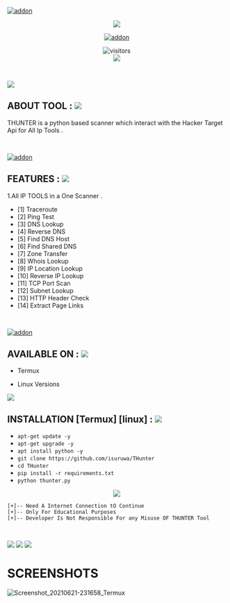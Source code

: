 <a href="https://github.com/isuruwa"><img title="addon" src="https://img.shields.io/badge/isuruwa-THUNTER-brightgreen?style=for-the-badge&logo=appveyor"></a>
<br>
<p align="center">
<img src="https://img.icons8.com/doodle/256/000000/find-my.png"/>
<p align="center">
<a href="https://github.com/isuruwa"><img title="addon" src="https://img.shields.io/badge/isuruwa-THUNTER-blueviolet?style=for-the-badge&logo=appveyor"></a>
<p align="center">
<img align="center" alt="visitors" src="https://visitor-badge.glitch.me/badge?page_id=isuruwathunter" />
<br>
<a href="https://hits.seeyoufarm.com"><img src="https://hits.seeyoufarm.com/api/count/incr/badge.svg?url=https%3A%2F%2Fgithub.com%2Fisuruwa&count_bg=%2379C83D&title_bg=%23555555&icon=&icon_color=%23E7E7E7&title=hits&edge_flat=false"/></a>
</p>
<br>

<p align="left">

<img src="https://img.shields.io/badge/isuruwa-ABOUT%20TOOL-blueviolet?style=for-the-badge&logo=appveyor">  

## ABOUT TOOL : <img src="https://img.icons8.com/bubbles/50/000000/night-lady.png"/>
  
THUNTER is a python based scanner which interact with the Hacker Target Api for All Ip Tools .
  
</p>

<br>
 

<p>
    
<a href="https://github.com/isuruwa"><img title="addon" src="https://img.shields.io/badge/isuruwa-Features-ff69b4?style=for-the-badge&logo=appveyor"></a>
 
## FEATURES : <img src="https://img.icons8.com/bubbles/50/000000/night-lady.png"/>
  
1.All IP TOOLS in a One Scanner .

* [1] Traceroute
* [2] Ping Test
* [3] DNS Lookup
* [4] Reverse DNS
* [5] Find DNS Host
* [6] Find Shared DNS
* [7] Zone Transfer
* [8] Whois Lookup
* [9] IP Location Lookup
* [10] Reverse IP Lookup
* [11] TCP Port Scan
* [12] Subnet Lookup
* [13] HTTP Header Check
* [14] Extract Page Links
  
  
</p>

<br>

<a href="https://github.com/isuruwa"><img title="addon" src="https://img.shields.io/badge/isuruwa-Available-brightgreen?style=for-the-badge&logo=appveyor"></a>
  

## AVAILABLE ON : <img src="https://img.icons8.com/bubbles/50/000000/night-lady.png"/>
  
* Termux

* Linux Versions
  
<img src="https://img.icons8.com/color/100/000000/hawkeye.png"/>
  
## INSTALLATION [Termux] [linux] : <img src="https://img.icons8.com/bubbles/50/000000/night-lady.png"/>
  
* `apt-get update -y`
* `apt-get upgrade -y`
* `apt install python -y`
* `git clone https://github.com/isuruwa/THunter`
* `cd THunter`
* `pip install -r requirements.txt`
* `python thunter.py`
  
<p align="center">  
<img src="https://img.icons8.com/cute-clipart/150/000000/iron-man.png"/>
</p>

```
[+]-- Need A Internet Connection tO Continue
[+]-- Only For Educational Purposes
[+]-- Developer Is Not Responsible For any Misuse OF THUNTER Tool
  
```
  
  
<br>

<img src="https://img.shields.io/badge/isuruwa-Thank%20You-brightgreen?style=social&logo=appveyor"/>

<img src="https://img.shields.io/badge/isuruwa-STAY%20SAFE-brightgreen?style=flat-square&logo=appveyor"/>

<img src="https://img.shields.io/badge/isuruwa-EXPECT%20US-red?style=for-the-badge&logo=appveyor"/>

# SCREENSHOTS

![Screenshot_20210621-231658_Termux](https://user-images.githubusercontent.com/72663288/122807056-bbcdbb80-d2e8-11eb-9621-d90b446703bf.jpg)
